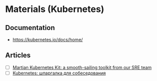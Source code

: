 # Materials (Kubernetes)

## Documentation

- <https://kubernetes.io/docs/home/>

## Articles

- [ ] [Martian Kubernetes Kit: a smooth-sailing toolkit from our SRE team](https://evilmartians.com/chronicles/martian-kubernetes-kit-a-smooth-sailing-toolkit-from-our-sre-team)
- [ ] [Kubernetes: шпаргалка для собеседования](https://habr.com/ru/companies/gazprombank/articles/788978/)

